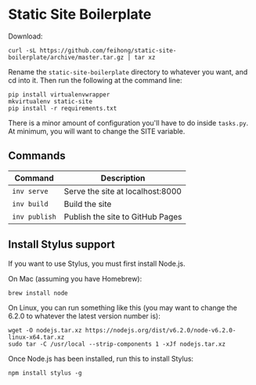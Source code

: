 # Static Site Boilerplate

Download:

```
curl -sL https://github.com/feihong/static-site-boilerplate/archive/master.tar.gz | tar xz
```

Rename the `static-site-boilerplate` directory to whatever you want, and cd into it. Then run the following at the command line:

```
pip install virtualenvwrapper
mkvirtualenv static-site
pip install -r requirements.txt
```

There is a minor amount of configuration you'll have to do inside `tasks.py`. At minimum, you will want to change the SITE variable.

## Commands

| **Command** | **Description** |
|-------------|-----------------|
| `inv serve` | Serve the site at localhost:8000 |
| `inv build` | Build the site |
| `inv publish` | Publish the site to GitHub Pages |

## Install Stylus support

If you want to use Stylus, you must first install Node.js.

On Mac (assuming you have Homebrew):

```
brew install node
```

On Linux, you can run something like this (you may want to change the 6.2.0 to whatever the latest version number is):

```
wget -O nodejs.tar.xz https://nodejs.org/dist/v6.2.0/node-v6.2.0-linux-x64.tar.xz
sudo tar -C /usr/local --strip-components 1 -xJf nodejs.tar.xz
```

Once Node.js has been installed, run this to install Stylus:

```
npm install stylus -g
```
